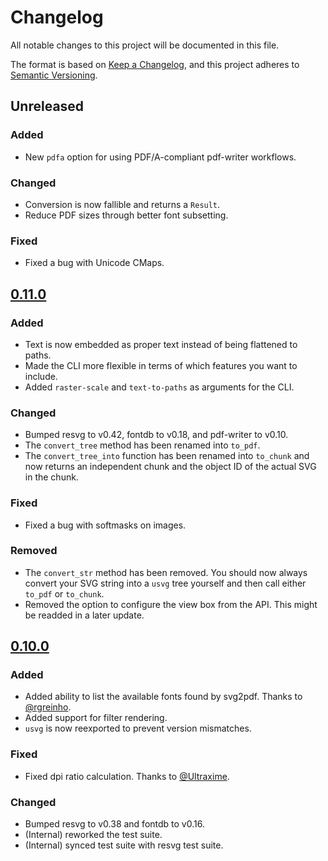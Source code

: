 # Changelog

All notable changes to this project will be documented in this file.

The format is based on [Keep a Changelog](https://keepachangelog.com/en/1.1.0/),
and this project adheres to [Semantic Versioning](https://semver.org/spec/v2.0.0.html).

## Unreleased

### Added
- New `pdfa` option for using PDF/A-compliant pdf-writer workflows.

### Changed
- Conversion is now fallible and returns a `Result`.
- Reduce PDF sizes through better font subsetting.

### Fixed
- Fixed a bug with Unicode CMaps.

## [0.11.0]

### Added
- Text is now embedded as proper text instead of being flattened to paths.
- Made the CLI more flexible in terms of which features you want to include.
- Added `raster-scale` and `text-to-paths` as arguments for the CLI.

### Changed
- Bumped resvg to v0.42, fontdb to v0.18, and pdf-writer to v0.10.
- The `convert_tree` method has been renamed into `to_pdf`.
- The `convert_tree_into` function has been renamed into `to_chunk` and now returns an independent chunk and the object ID of the actual SVG in the chunk.

### Fixed
- Fixed a bug with softmasks on images.

### Removed
- The `convert_str` method has been removed. You should now always convert your SVG string into a `usvg` tree yourself and then call either `to_pdf` or `to_chunk`.
- Removed the option to configure the view box from the API. This might be readded in a later update.

## [0.10.0]

### Added
- Added ability to list the available fonts found by svg2pdf. Thanks to [@rgreinho](https://github.com/rgreinho).
- Added support for filter rendering.
- `usvg` is now reexported to prevent version mismatches.

### Fixed
- Fixed dpi ratio calculation. Thanks to [@Ultraxime](https://github.com/Ultraxime).

### Changed
- Bumped resvg to v0.38 and fontdb to v0.16.
- (Internal) reworked the test suite.
- (Internal) synced test suite with resvg test suite.

[Unreleased]: https://github.com/typst/svg2pdf/compare/v0.10.0...HEAD
[0.10.0]: https://github.com/typst/svg2pdf/compare/v0.9.1...v0.10.0
[0.11.0]: https://github.com/typst/svg2pdf/compare/v0.10.0...v0.11.0
